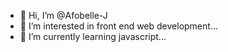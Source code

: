 - 👋 Hi, I’m @Afobelle-J
- 👀 I’m interested in front end web development...
- 🌱 I’m currently learning javascript...

<!---
Afobelle-J/Afobelle-J is a ✨ special ✨ repository because its `README.md` (this file) appears on your GitHub profile.
You can click the Preview link to take a look at your changes.
--->

